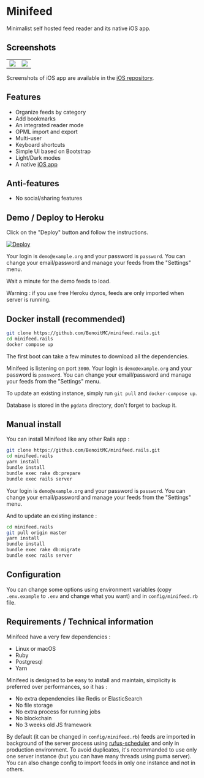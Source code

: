 # Minifeed

Minimalist self hosted feed reader and its native iOS app.

## Screenshots

<table>
  <tr>
    <td>
      <a href="https://benoitmc.github.io/blobs/minifeed.rails/entries.png">
        <img src="https://benoitmc.github.io/blobs/minifeed.rails/entries.png" />
      </a>
    </td>
    <td>
      <a href="https://benoitmc.github.io/blobs/minifeed.rails/entry.png">
        <img src="https://benoitmc.github.io/blobs/minifeed.rails/entry.png" />
      </a>
    </td>
  </tr>
</table>


Screenshots of iOS app are available in the [iOS repository](https://github.com/BenoitMC/minifeed.ios).



## Features

- Organize feeds by category
- Add bookmarks
- An integrated reader mode
- OPML import and export
- Multi-user
- Keyboard shortcuts
- Simple UI based on Bootstrap
- Light/Dark modes
- A native [iOS app](https://github.com/BenoitMC/minifeed.ios)



## Anti-features

- No social/sharing features



## Demo / Deploy to Heroku

Click on the "Deploy" button and follow the instructions.

[![Deploy](https://www.herokucdn.com/deploy/button.svg)](https://heroku.com/deploy?template=https://github.com/benoitmc/minifeed.rails/tree/master)

Your login is `demo@example.org` and your password is `password`.
You can change your email/password and manage your feeds from the "Settings" menu.

Wait a minute for the demo feeds to load.

Warning : if you use free Heroku dynos, feeds are only imported when server is running.



## Docker install (recommended)

```sh
git clone https://github.com/BenoitMC/minifeed.rails.git
cd minifeed.rails
docker compose up
```

The first boot can take a few minutes to download all the dependencies.

Minifeed is listening on port `3000`.
Your login is `demo@example.org` and your password is `password`.
You can change your email/password and manage your feeds from the "Settings" menu.

To update an existing instance, simply run `git pull` and `docker-compose up`.

Database is stored in the `pgdata` directory, don't forget to backup it.



## Manual install

You can install Minifeed like any other Rails app :

```sh
git clone https://github.com/BenoitMC/minifeed.rails.git
cd minifeed.rails
yarn install
bundle install
bundle exec rake db:prepare
bundle exec rails server
```

Your login is `demo@example.org` and your password is `password`.
You can change your email/password and manage your feeds from the "Settings" menu.

And to update an existing instance :


```sh
cd minifeed.rails
git pull origin master
yarn install
bundle install
bundle exec rake db:migrate
bundle exec rails server
```



## Configuration

You can change some options using environment variables (copy `.env.example` to `.env` and change what you want) and in `config/minifeed.rb` file.



## Requirements / Technical information

Minifeed have a very few dependencies :

- Linux or macOS
- Ruby
- Postgresql
- Yarn

Minifeed is designed to be easy to install and maintain, simplicity is preferred over performances, so it has :

- No extra dependencies like Redis or ElasticSearch
- No file storage
- No extra process for running jobs
- No blockchain
- No 3 weeks old JS framework

By default (it can be changed in `config/minifeed.rb`) feeds are imported in background of the server process using [rufus-scheduler](https://github.com/jmettraux/rufus-scheduler) and only in production environment.
To avoid duplicates, it's recommanded to use only one server instance (but you can have many threads using puma server).
You can also change config to import feeds in only one instance and not in others.
